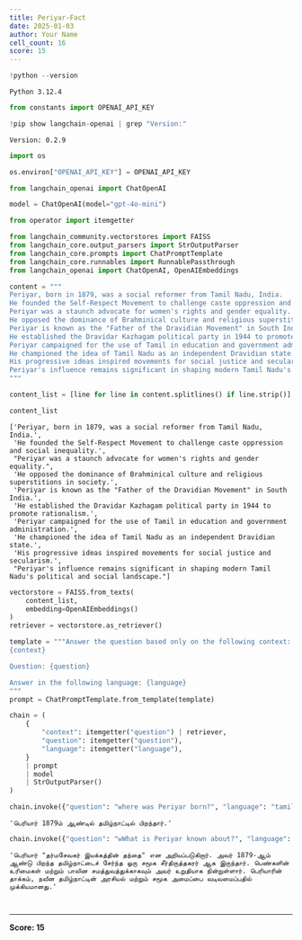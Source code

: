 ```yaml
---
title: Periyar-Fact
date: 2025-01-03
author: Your Name
cell_count: 16
score: 15
---
```


```python
!python --version
```

    Python 3.12.4



```python
from constants import OPENAI_API_KEY
```


```python
!pip show langchain-openai | grep "Version:"
```

    Version: 0.2.9



```python
import os
```


```python
os.environ["OPENAI_API_KEY"] = OPENAI_API_KEY
```


```python
from langchain_openai import ChatOpenAI

model = ChatOpenAI(model="gpt-4o-mini")
```


```python
from operator import itemgetter

from langchain_community.vectorstores import FAISS
from langchain_core.output_parsers import StrOutputParser
from langchain_core.prompts import ChatPromptTemplate
from langchain_core.runnables import RunnablePassthrough
from langchain_openai import ChatOpenAI, OpenAIEmbeddings
```


```python
content = """
Periyar, born in 1879, was a social reformer from Tamil Nadu, India.
He founded the Self-Respect Movement to challenge caste oppression and social inequality.
Periyar was a staunch advocate for women's rights and gender equality.
He opposed the dominance of Brahminical culture and religious superstitions in society.
Periyar is known as the "Father of the Dravidian Movement" in South India.
He established the Dravidar Kazhagam political party in 1944 to promote rationalism.
Periyar campaigned for the use of Tamil in education and government administration.
He championed the idea of Tamil Nadu as an independent Dravidian state.
His progressive ideas inspired movements for social justice and secularism.
Periyar's influence remains significant in shaping modern Tamil Nadu's political and social landscape.
"""
```


```python
content_list = [line for line in content.splitlines() if line.strip()]
```


```python
content_list
```




    ['Periyar, born in 1879, was a social reformer from Tamil Nadu, India.',
     'He founded the Self-Respect Movement to challenge caste oppression and social inequality.',
     "Periyar was a staunch advocate for women's rights and gender equality.",
     'He opposed the dominance of Brahminical culture and religious superstitions in society.',
     'Periyar is known as the "Father of the Dravidian Movement" in South India.',
     'He established the Dravidar Kazhagam political party in 1944 to promote rationalism.',
     'Periyar campaigned for the use of Tamil in education and government administration.',
     'He championed the idea of Tamil Nadu as an independent Dravidian state.',
     'His progressive ideas inspired movements for social justice and secularism.',
     "Periyar's influence remains significant in shaping modern Tamil Nadu's political and social landscape."]




```python
vectorstore = FAISS.from_texts(
    content_list, 
    embedding=OpenAIEmbeddings()
)
retriever = vectorstore.as_retriever()
```


```python
template = """Answer the question based only on the following context:
{context}

Question: {question}

Answer in the following language: {language}
"""
prompt = ChatPromptTemplate.from_template(template)

chain = (
    {
        "context": itemgetter("question") | retriever,
        "question": itemgetter("question"),
        "language": itemgetter("language"),
    }
    | prompt
    | model
    | StrOutputParser()
)
```


```python
chain.invoke({"question": "where was Periyar born?", "language": "tamil"})
```




    'பெரியார் 1879ம் ஆண்டில் தமிழ்நாட்டில் பிறந்தார்.'




```python
chain.invoke({"question": "wWhat is Periyar known about?", "language": "tamil"})
```




    'பெரியார் "தர்மசேவகர் இயக்கத்தின் தந்தை" என அறியப்படுகிறார். அவர் 1879-ஆம் ஆண்டு பிறந்த தமிழ்நாட்டைச் சேர்ந்த ஒரு சமூக சீர்திருத்தகரர் ஆக இருந்தார். பெண்களின் உரிமைகள் மற்றும் பாலின சமத்துவத்துக்காகவும் அவர் உறுதியாக நின்றுள்ளார். பெரியாரின் தாக்கம், நவீன தமிழ்நாட்டின் அரசியல் மற்றும் சமூக அமைப்பை வடிவமைப்பதில் முக்கியமானது.'




```python

```


```python

```


---
**Score: 15**
